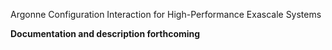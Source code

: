Argonne Configuration Interaction for High-Performance Exascale Systems 

**Documentation and description forthcoming**

